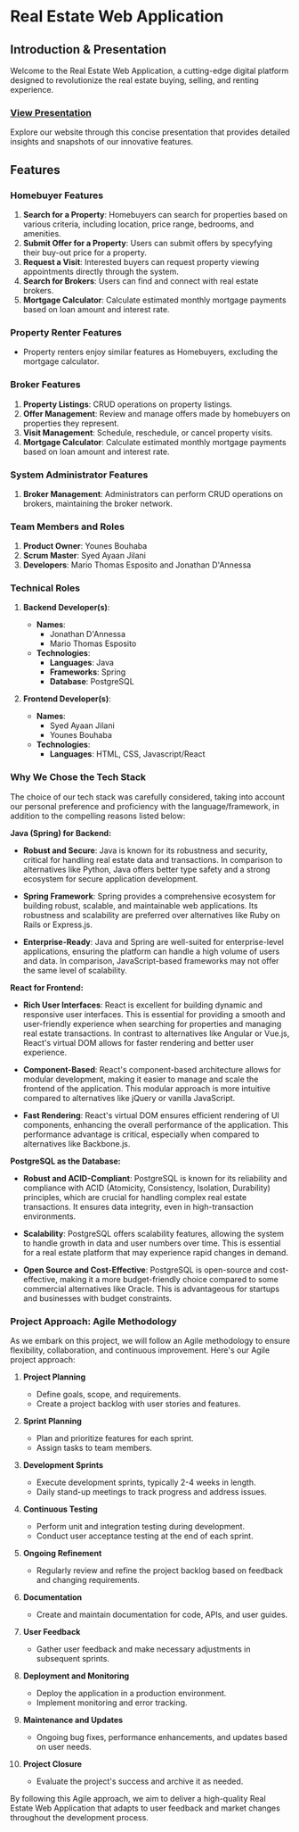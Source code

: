 # Real Estate Web Application

## Introduction & Presentation

Welcome to the Real Estate Web Application, a cutting-edge digital platform designed to revolutionize the real estate buying, selling, and renting experience.

### [View Presentation](https://docs.google.com/presentation/d/1s84Dpw8ejurE7jVbK5ejLRXucLukCRhFK20KgvYZ89c/edit#slide=id.p)

Explore our website through this concise presentation that provides detailed insights and snapshots of our innovative features.

## Features

### Homebuyer Features

1. **Search for a Property**: Homebuyers can search for properties based on various criteria, including location, price range, bedrooms, and amenities.
2. **Submit Offer for a Property**: Users can submit offers by specyfying their buy-out price for a property.
3. **Request a Visit**: Interested buyers can request property viewing appointments directly through the system.
4. **Search for Brokers**: Users can find and connect with real estate brokers.
5. **Mortgage Calculator**: Calculate estimated monthly mortgage payments based on loan amount and interest rate.

### Property Renter Features

- Property renters enjoy similar features as Homebuyers, excluding the mortgage calculator.

### Broker Features

1. **Property Listings**: CRUD operations on property listings.
2. **Offer Management**: Review and manage offers made by homebuyers on properties they represent.
3. **Visit Management**: Schedule, reschedule, or cancel property visits.
4. **Mortgage Calculator**: Calculate estimated monthly mortgage payments based on loan amount and interest rate.

### System Administrator Features

1. **Broker Management**: Administrators can perform CRUD operations on brokers, maintaining the broker network.

### Team Members and Roles

1. **Product Owner**: Younes Bouhaba
2. **Scrum Master**: Syed Ayaan Jilani
3. **Developers**: Mario Thomas Esposito and Jonathan D'Annessa

### Technical Roles

1. **Backend Developer(s)**:

   - **Names**:
     - Jonathan D'Annessa
     - Mario Thomas Esposito
   - **Technologies**:
     - **Languages**: Java
     - **Frameworks**: Spring
     - **Database**: PostgreSQL

2. **Frontend Developer(s)**:
   - **Names**:
     - Syed Ayaan Jilani
     - Younes Bouhaba
   - **Technologies**:
     - **Languages**: HTML, CSS, Javascript/React

### Why We Chose the Tech Stack

The choice of our tech stack was carefully considered, taking into account our personal preference and proficiency with the language/framework, in addition to the compelling reasons listed below:

**Java (Spring) for Backend:**

- **Robust and Secure**: Java is known for its robustness and security, critical for handling real estate data and transactions. In comparison to alternatives like Python, Java offers better type safety and a strong ecosystem for secure application development.

- **Spring Framework**: Spring provides a comprehensive ecosystem for building robust, scalable, and maintainable web applications. Its robustness and scalability are preferred over alternatives like Ruby on Rails or Express.js.

- **Enterprise-Ready**: Java and Spring are well-suited for enterprise-level applications, ensuring the platform can handle a high volume of users and data. In comparison, JavaScript-based frameworks may not offer the same level of scalability.

**React for Frontend:**

- **Rich User Interfaces**: React is excellent for building dynamic and responsive user interfaces. This is essential for providing a smooth and user-friendly experience when searching for properties and managing real estate transactions. In contrast to alternatives like Angular or Vue.js, React's virtual DOM allows for faster rendering and better user experience.

- **Component-Based**: React's component-based architecture allows for modular development, making it easier to manage and scale the frontend of the application. This modular approach is more intuitive compared to alternatives like jQuery or vanilla JavaScript.

- **Fast Rendering**: React's virtual DOM ensures efficient rendering of UI components, enhancing the overall performance of the application. This performance advantage is critical, especially when compared to alternatives like Backbone.js.

**PostgreSQL as the Database:**

- **Robust and ACID-Compliant**: PostgreSQL is known for its reliability and compliance with ACID (Atomicity, Consistency, Isolation, Durability) principles, which are crucial for handling complex real estate transactions. It ensures data integrity, even in high-transaction environments.

- **Scalability**: PostgreSQL offers scalability features, allowing the system to handle growth in data and user numbers over time. This is essential for a real estate platform that may experience rapid changes in demand.

- **Open Source and Cost-Effective**: PostgreSQL is open-source and cost-effective, making it a more budget-friendly choice compared to some commercial alternatives like Oracle. This is advantageous for startups and businesses with budget constraints.

### Project Approach: Agile Methodology

As we embark on this project, we will follow an Agile methodology to ensure flexibility, collaboration, and continuous improvement. Here's our Agile project approach:

1. **Project Planning**

   - Define goals, scope, and requirements.
   - Create a project backlog with user stories and features.

2. **Sprint Planning**

   - Plan and prioritize features for each sprint.
   - Assign tasks to team members.

3. **Development Sprints**

   - Execute development sprints, typically 2-4 weeks in length.
   - Daily stand-up meetings to track progress and address issues.

4. **Continuous Testing**

   - Perform unit and integration testing during development.
   - Conduct user acceptance testing at the end of each sprint.

5. **Ongoing Refinement**

   - Regularly review and refine the project backlog based on feedback and changing requirements.

6. **Documentation**

   - Create and maintain documentation for code, APIs, and user guides.

7. **User Feedback**

   - Gather user feedback and make necessary adjustments in subsequent sprints.

8. **Deployment and Monitoring**

   - Deploy the application in a production environment.
   - Implement monitoring and error tracking.

9. **Maintenance and Updates**

   - Ongoing bug fixes, performance enhancements, and updates based on user needs.

10. **Project Closure**
    - Evaluate the project's success and archive it as needed.

By following this Agile approach, we aim to deliver a high-quality Real Estate Web Application that adapts to user feedback and market changes throughout the development process.
